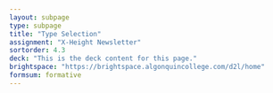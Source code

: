 ```yaml
---
layout: subpage
type: subpage
title: "Type Selection"
assignment: "X-Height Newsletter"
sortorder: 4.3
deck: "This is the deck content for this page."
brightspace: "https://brightspace.algonquincollege.com/d2l/home"
formsum: formative
---
```

